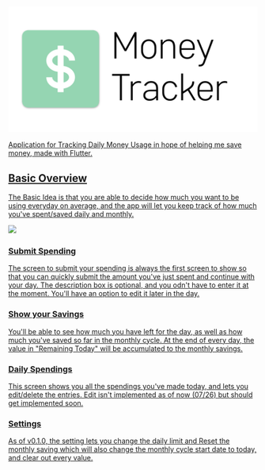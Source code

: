 
<h1 align="center">
  <a href="https://github.com/jerichoi224/MoneyTracker/blob/master/media/cover.png">
</h1>

![logo](media/cover.png)

Application for Tracking Daily Money Usage in hope of helping me save money, made with Flutter.

## Basic Overview
The Basic Idea is that you are able to decide how much you want to be using everyday on average, and the app will let you keep track of how much you've spent/saved daily and monthly.

<img src="https://github.com/jerichoi224/MoneyTracker/blob/master/media/screenshots.png">

### Submit Spending

The screen to submit your spending is always the first screen to show so that you can quickly submit the amount you've just spent and continue with your day. The description box is optional, and you odn't have to enter it at the moment. You'll have an option to edit it later in the day.

### Show your Savings

You'll be able to see how much you have left for the day, as well as how much you've saved so far in the monthly cycle. At the end of every day, the value in "Remaining Today" will be accumulated to the monthly savings.

### Daily Spendings

This screen shows you all the spendings you've made today, and lets you edit/delete the entries. Edit isn't implemented as of now (07/26) but should get implemented soon.

### Settings

As of v0.1.0, the setting lets you change the daily limit and Reset the monthly saving which will also change the monthly cycle start date to today, and clear out every value.
